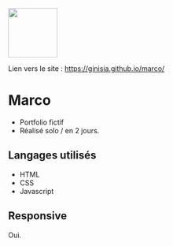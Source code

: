 <img src="https://www.seekpng.com/png/full/351-3519000_stickers-dale-cooper-thumbs-up.png" width= "100" align="center">

Lien vers le site :  https://ginisia.github.io/marco/

# Marco

+ Portfolio fictif
+ Réalisé solo / en 2 jours.

## Langages utilisés

+ HTML
+ CSS
+ Javascript

## Responsive

Oui.

